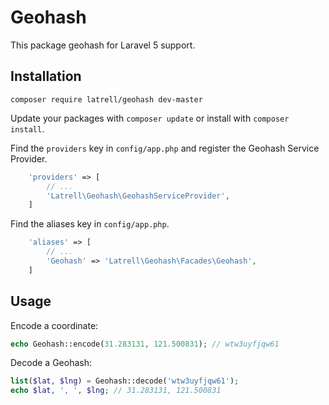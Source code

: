 Geohash
======

This package geohash for Laravel 5 support.

## Installation

```
composer require latrell/geohash dev-master
```

Update your packages with ```composer update``` or install with ```composer install```.

Find the `providers` key in `config/app.php` and register the Geohash Service Provider.

```php
    'providers' => [
        // ...
        'Latrell\Geohash\GeohashServiceProvider',
    ]
```

Find the aliases key in `config/app.php`.

```php
    'aliases' => [
        // ...
        'Geohash' => 'Latrell\Geohash\Facades\Geohash',
    ]
```

## Usage

Encode a coordinate:

```php
echo Geohash::encode(31.283131, 121.500831); // wtw3uyfjqw61
```

Decode a Geohash:

```php
list($lat, $lng) = Geohash::decode('wtw3uyfjqw61');
echo $lat, ', ', $lng; // 31.283131, 121.500831
```
